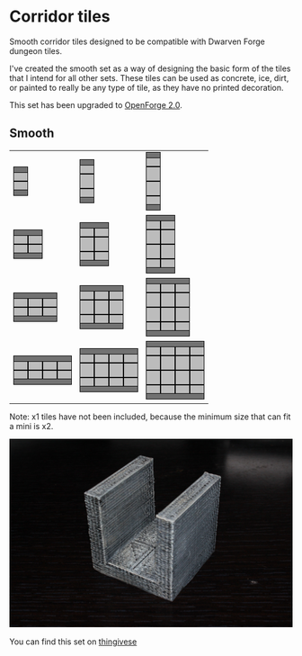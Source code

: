 Corridor tiles
==============

Smooth corridor tiles designed to be compatible with Dwarven Forge dungeon tiles.

I've created the smooth set as a way of designing the basic form of the tiles that I intend for all other sets.  These tiles can be used as concrete, ice, dirt, or painted to really be any type of tile, as they have no printed decoration.

This set has been upgraded to [OpenForge 2.0](https://github.com/devonjones/OpenForge).

Smooth
------

<table>
<tr>
  <td><a href="smooth_corridor_1x2.stl"><img src="images/1x2.png"></a></td>
  <td><a href="smooth_corridor_1x3.stl"><img src="images/1x3.png"></a></td>
  <td><a href="smooth_corridor_1x4.stl"><img src="images/1x4.png"></a></td>
</tr>
<tr>
  <td><a href="smooth_corridor_2x2.stl"><img src="images/2x2.png"></a></td>
  <td><a href="smooth_corridor_2x3.stl"><img src="images/2x3.png"></a></td>
  <td><a href="smooth_corridor_2x4.stl"><img src="images/2x4.png"></a></td>
</tr>
<tr>
  <td><a href="smooth_corridor_3x2.stl"><img src="images/3x2.png"></a></td>
  <td><a href="smooth_corridor_3x3.stl"><img src="images/3x3.png"></a></td>
  <td><a href="smooth_corridor_3x4.stl"><img src="images/3x4.png"></a></td>
</tr>
<tr>
  <td><a href="smooth_corridor_4x2.stl"><img src="images/4x2.png"></a></td>
  <td><a href="smooth_corridor_4x3.stl"><img src="images/4x3.png"></a></td>
  <td><a href="smooth_corridor_4x4.stl"><img src="images/4x4.png"></a></td>
</tr>
</table>

Note: x1 tiles have not been included, because the minimum size that can fit a mini is x2.

![2x2 corridor](images/IMG_7813.JPG)


You can find this set on [thingivese](http://www.thingiverse.com/thing:239965)


